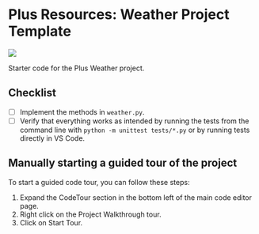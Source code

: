 # Plus Resources: Weather Project Template

<!-- See https://stackoverflow.com/questions/60193771/a-badge-in-github-template-repository-that-will-refer-to-clones-build-status-n -->
<!-- Use relative link so that this badge refers to the "cloned" repo and not this tempate repo -->
![](../../workflows/Tests/badge.svg)

Starter code for the Plus Weather project.

## Checklist

- [ ] Implement the methods in `weather.py`.
- [ ] Verify that everything works as intended by running the tests from the command line with
`python -m unittest tests/*.py` or by running tests directly in VS Code.

## Manually starting a guided tour of the project

To start a guided code tour, you can follow these steps:

1. Expand the CodeTour section in the bottom left of the main code editor page.
2. Right click on the Project Walkthrough tour.
3. Click on Start Tour.

